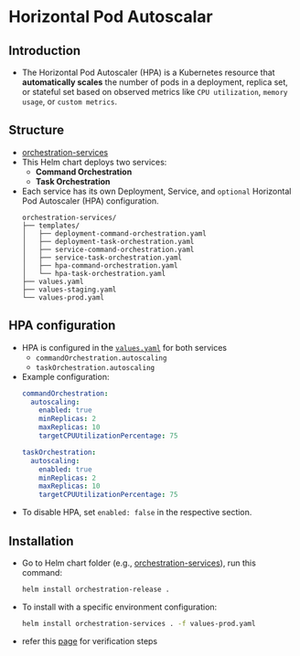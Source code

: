 # Horizontal Pod Autoscalar
## Introduction 
- The Horizontal Pod Autoscaler (HPA) is a Kubernetes resource that **automatically scales** the number of pods in a deployment, replica set, or stateful set based on observed metrics like `CPU utilization`, `memory usage`, or `custom metrics`.
## Structure
- [orchestration-services](https://github.com/sbhrwl/microservices/tree/main/hpa/orchestration-services-with-hpa)
- This Helm chart deploys two services:
  - **Command Orchestration**
  - **Task Orchestration**
- Each service has its own Deployment, Service, and `optional` Horizontal Pod Autoscaler (HPA) configuration.
  ```
  orchestration-services/
  ├── templates/
  │   ├── deployment-command-orchestration.yaml
  │   ├── deployment-task-orchestration.yaml
  │   ├── service-command-orchestration.yaml
  │   ├── service-task-orchestration.yaml
  │   ├── hpa-command-orchestration.yaml
  │   └── hpa-task-orchestration.yaml
  ├── values.yaml
  ├── values-staging.yaml
  └── values-prod.yaml
  ```
## HPA configuration
- HPA is configured in the [`values.yaml`](https://github.com/sbhrwl/microservices/blob/main/hpa/orchestration-services-with-hpa/values.yaml) for both services
  - `commandOrchestration.autoscaling`
  - `taskOrchestration.autoscaling` 
- Example configuration:
  ```yaml
  commandOrchestration:
    autoscaling:
      enabled: true
      minReplicas: 2
      maxReplicas: 10
      targetCPUUtilizationPercentage: 75
  
  taskOrchestration:
    autoscaling:
      enabled: true
      minReplicas: 2
      maxReplicas: 10
      targetCPUUtilizationPercentage: 75
  ```
- To disable HPA, set `enabled: false` in the respective section.

## Installation
- Go to Helm chart folder (e.g., [orchestration-services](https://github.com/sbhrwl/microservices/tree/main/hpa/orchestration-services-with-hpa)), run this command:
  ```bash
  helm install orchestration-release .
  ```
- To install with a specific environment configuration:
  ```bash
  helm install orchestration-services . -f values-prod.yaml
  ```
- refer this [page](https://github.com/sbhrwl/microservices/blob/main/helmcharts/creatingenvs/README.md) for verification steps
